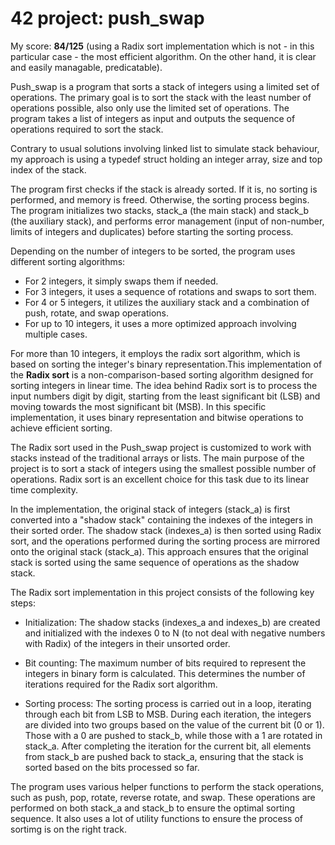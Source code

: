 # 42 project: push_swap

My score:  **84/125** (using a Radix sort implementation which is not - in this particular case - the most efficient algorithm. On the other hand, it is clear and easily managable, predicatable).

Push_swap is a program that sorts a stack of integers using a limited set of operations. The primary goal is to sort the stack with the least number of operations possible, also only use the limited set of operations. The program takes a list of integers as input and outputs the sequence of operations required to sort the stack.

Contrary to usual solutions involving linked list to simulate stack behaviour, my approach is using a typedef struct holding an integer array, size and top index of the stack.

The program first checks if the stack is already sorted. If it is, no sorting is performed, and memory is freed. Otherwise, the sorting process begins. The program initializes two stacks, stack_a (the main stack) and stack_b (the auxiliary stack), and performs error management (input of non-number, limits of integers and duplicates) before starting the sorting process.

Depending on the number of integers to be sorted, the program uses different sorting algorithms:

- For 2 integers, it simply swaps them if needed.
- For 3 integers, it uses a sequence of rotations and swaps to sort them.
- For 4 or 5 integers, it utilizes the auxiliary stack and a combination of push, rotate, and swap operations.
- For up to 10 integers, it uses a more optimized approach involving multiple cases.

For more than 10 integers, it employs the radix sort algorithm, which is based on sorting the integer's binary representation.This implementation of the **Radix sort** is a non-comparison-based sorting algorithm designed for sorting integers in linear time. The idea behind Radix sort is to process the input numbers digit by digit, starting from the least significant bit (LSB) and moving towards the most significant bit (MSB). In this specific implementation, it uses binary representation and bitwise operations to achieve efficient sorting.

The Radix sort used in the Push_swap project is customized to work with stacks instead of the traditional arrays or lists. The main purpose of the project is to sort a stack of integers using the smallest possible number of operations. Radix sort is an excellent choice for this task due to its linear time complexity.

In the implementation, the original stack of integers (stack_a) is first converted into a "shadow stack" containing the indexes of the integers in their sorted order. The shadow stack (indexes_a) is then sorted using Radix sort, and the operations performed during the sorting process are mirrored onto the original stack (stack_a). This approach ensures that the original stack is sorted using the same sequence of operations as the shadow stack.

The Radix sort implementation in this project consists of the following key steps:

- Initialization: The shadow stacks (indexes_a and indexes_b) are created and initialized with the indexes 0 to N (to not deal with negative numbers with Radix) of the integers in their unsorted order.

- Bit counting: The maximum number of bits required to represent the integers in binary form is calculated. This determines the number of iterations required for the Radix sort algorithm.

- Sorting process: The sorting process is carried out in a loop, iterating through each bit from LSB to MSB. During each iteration, the integers are divided into two groups based on the value of the current bit (0 or 1). Those with a 0 are pushed to stack_b, while those with a 1 are rotated in stack_a. After completing the iteration for the current bit, all elements from stack_b are pushed back to stack_a, ensuring that the stack is sorted based on the bits processed so far.

The program uses various helper functions to perform the stack operations, such as push, pop, rotate, reverse rotate, and swap. These operations are performed on both stack_a and stack_b to ensure the optimal sorting sequence. It also uses a lot of utility functions to ensure the process of sortimg is on the right track.

